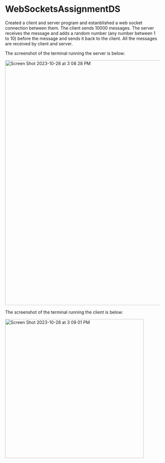 # WebSocketsAssignmentDS

Created a client and server program and estanblished a web socket connection between them. 
The client sends 10000 messages. The server receives the message and adds a random number (any number between 1 to 10) before the message and sends it back to the client.
All the messages are received by client and server.

The screenshot of the terminal running the server is below:

<img width="795" alt="Screen Shot 2023-10-28 at 3 08 28 PM" src="https://github.com/PallaviVangari/WebSocketsAssignmentDS/assets/37624281/1979296c-d54a-415a-afcc-4f5e8df3bf42">


The screenshot of the terminal running the client is below:

<img width="451" alt="Screen Shot 2023-10-28 at 3 09 01 PM" src="https://github.com/PallaviVangari/WebSocketsAssignmentDS/assets/37624281/fdb0b2ea-6ab5-4c90-97ca-06cd5bc93c07">
